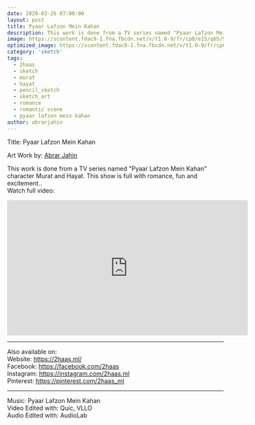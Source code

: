 ```yaml
---
date: 2020-03-26 07:00:00
layout: post
title: Pyaar Lafzon Mein Kahan
description: This work is done from a TV series named "Pyaar Lafzon Mein Kahan" character Murat and Hayat.
image: https://scontent.fdac9-1.fna.fbcdn.net/v/t1.0-9/fr/cp0/e15/q65/90746306_869640146792292_4012353397041659904_o.jpg?_nc_cat=109&_nc_sid=110474&efg=eyJpIjoiYiJ9&_nc_ohc=NcScTDoPfEoAX-gAxqr&_nc_ht=scontent.fdac9-1.fna&_nc_tp=14&oh=d9be91e547a27d4a4e30530a1a9d09ac&oe=5EA25206
optimized_image: https://scontent.fdac9-1.fna.fbcdn.net/v/t1.0-9/fr/cp0/e15/q65/90746306_869640146792292_4012353397041659904_o.jpg?_nc_cat=109&_nc_sid=110474&efg=eyJpIjoiYiJ9&_nc_ohc=NcScTDoPfEoAX-gAxqr&_nc_ht=scontent.fdac9-1.fna&_nc_tp=14&oh=d9be91e547a27d4a4e30530a1a9d09ac&oe=5EA25206
category: 'sketch'
tags:
  - 2haas 
  - sketch
  - murat
  - hayat
  - pencil_sketch
  - sketch_art
  - romance
  - romantic scene
  - pyaar lafzon mein kahan
author: abrarjahin
---
```


Title: Pyaar Lafzon Mein Kahan

  
Art Work by: [Abrar Jahin
](https://aj.palok.ga)  
  
This work is done from a TV series named "Pyaar Lafzon Mein Kahan" character Murat and Hayat. This show is full with romance, fun and excitement..  
Watch full video:  
<iframe width="560" height="315" src="https://www.youtube.com/embed/mJ2fY0mAk0Q" frameborder="0" allow="accelerometer; autoplay; encrypted-media; gyroscope; picture-in-picture" allowfullscreen></iframe>
   
----------------------------------------------------------------------------------------------------------  
Also available on:  
Website: https://2haas.ml/  
Facebook: https://facebook.com/2haas  
Instagram: https://instagram.com/2haas.ml  
Pinterest: https://pinterest.com/2haas_ml  

----------------------------------------------------------------------------------------------------------  
Music: Pyaar Lafzon Mein Kahan  
Video Edited with: Quic, VLLO  
Audio Edited with: AudioLab  
